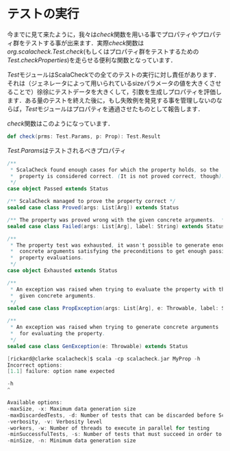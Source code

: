 # テストの実行
<!-- # Test Execution -->

今までに見て来たように，我々は*check*関数を用いる事でプロパティやプロパティ群をテストする事が出来ます．実際*check*関数は*org.scalacheck.Test.check*(もしくはプロパティ群をテストするための*Test.checkProperties*)を走らせる便利な関数となっています．

<!-- As we've seen, we can test or properties or property collections by using the check method. In fact, the check method is just a convenient way of running org.scalacheck.Test.check (or Test.checkProperties, for property collections). -->

*Test*モジュールはScalaCheckでの全てのテストの実行に対し責任があります．それは（ジェネレータによって用いられているsizeパラメータの値を大きくさせることで）徐徐にテストデータを大きくして，引数を生成しプロパティを評価します．ある量のテストを終えた後に，もし失敗例を発見する事を管理しないのならば，*Test*モジュールはプロパティを通過させたものとして報告します．

<!-- The Test module is responsible for all test execution in ScalaCheck. It will generate the arguments and evaluate the properties, repeatedly with larger and larger test data (by increasing the size parameter used by the generators). If it doesn't manage to find a failing test case after a certain number of tests, it reports a property as passed. -->

*check*関数はこのようになっています．

<!-- The check method looks like this: -->

```scala
def check(prms: Test.Params, p: Prop): Test.Result
```

*Test.Params*はテストされるべきプロパティ

<!-- Test.Params is a class that encapsulates testing parameters such as the number of times a property should be tested, the size bounds of the test data, and how many times ScalaCheck should try if it fails to generate arguments. You there are also field for callbacks in the Params record, if you need to get feedback from the test runner programmatically. -->

<!-- The check method returns an instance of Test.Result which encapsulates the result and some statistics of the property test. Test.Result.status is of the type Test.Status and can have the following values: -->

```scala
/**
 * ScalaCheck found enough cases for which the property holds, so the
 *  property is considered correct. (It is not proved correct, though).
 */
case object Passed extends Status

/** ScalaCheck managed to prove the property correct */
sealed case class Proved(args: List[Arg]) extends Status

/** The property was proved wrong with the given concrete arguments.  */
sealed case class Failed(args: List[Arg], label: String) extends Status

/**
 * The property test was exhausted, it wasn't possible to generate enough
 *  concrete arguments satisfying the preconditions to get enough passing
 *  property evaluations.
 */
case object Exhausted extends Status

/**
 * An exception was raised when trying to evaluate the property with the
 *  given concrete arguments.
 */
sealed case class PropException(args: List[Arg], e: Throwable, label: String) extends Status

/**
 * An exception was raised when trying to generate concrete arguments
 *  for evaluating the property.
 */
sealed case class GenException(e: Throwable) extends Status
```

<!-- The checkProperties returns test statistics for each property in the tested property collection, as a list. See the API documentation for more details. -->

<!-- It is also possible to test your properties from the command line. Each property and property collection actually has a main method that can parse the test parameters given to it. If you provide the argument -h, you will get a list of possible arguments: -->

```scala
[rickard@clarke scalacheck]$ scala -cp scalacheck.jar MyProp -h
Incorrect options:
[1.1] failure: option name expected

-h
^

Available options:
-maxSize, -x: Maximum data generation size
-maxDiscardedTests, -d: Number of tests that can be discarded before ScalaCheck stops testing a property
-verbosity, -v: Verbosity level
-workers, -w: Number of threads to execute in parallel for testing
-minSuccessfulTests, -s: Number of tests that must succeed in order to pass a property
-minSize, -n: Minimum data generation size
```

<!-- These command line arguments can also be used in SBT to tweak ScalaCheck's testing parameters when you run ScalaCheck tests through SBT. See SBT's documentation for info on how to provide the arguments. -->
